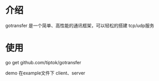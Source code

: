 # 介绍
gotransfer 是一个简单、高性能的通讯框架，可以轻松的搭建 tcp/udp服务

# 使用
go get github.com/tiptok/gotransfer

demo 在example文件下 client、server


